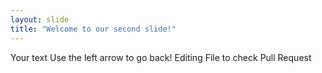 ```yaml
---
layout: slide
title: "Welcome to our second slide!"
---
```

Your text
Use the left arrow to go back!
Editing File to check Pull Request
